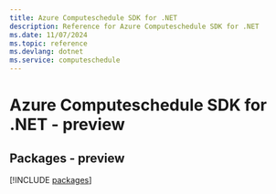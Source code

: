 ```yaml
---
title: Azure Computeschedule SDK for .NET
description: Reference for Azure Computeschedule SDK for .NET
ms.date: 11/07/2024
ms.topic: reference
ms.devlang: dotnet
ms.service: computeschedule
---
```

# Azure Computeschedule SDK for .NET - preview
## Packages - preview
[!INCLUDE [packages](computeschedule-index.md)]